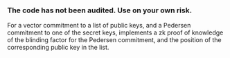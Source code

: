### The code has not been audited. Use on your own risk.

For a vector commitment to a list of public keys, and a Pedersen commitment to one of the secret keys, implements a zk proof of knowledge of the blinding factor for the Pedersen commitment, and the position of the corresponding public key in the list.
